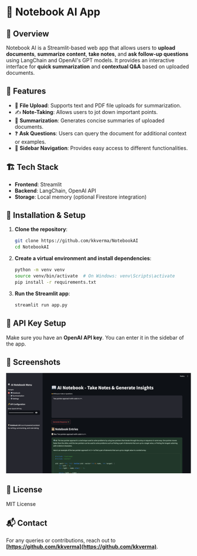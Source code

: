 # 📓 Notebook AI App

## 🚀 Overview
Notebook AI is a Streamlit-based web app that allows users to **upload documents**, **summarize content**, **take notes**, and **ask follow-up questions** using LangChain and OpenAI's GPT models. It provides an interactive interface for **quick summarization** and **contextual Q&A** based on uploaded documents.

## 🎯 Features
- 📂 **File Upload**: Supports text and PDF file uploads for summarization.
- ✍️ **Note-Taking**: Allows users to jot down important points.
- 📝 **Summarization**: Generates concise summaries of uploaded documents.
- ❓ **Ask Questions**: Users can query the document for additional context or examples.
- 📌 **Sidebar Navigation**: Provides easy access to different functionalities.

## 🏗️ Tech Stack
- **Frontend**: Streamlit
- **Backend**: LangChain, OpenAI API
- **Storage**: Local memory (optional Firestore integration)

## 🔧 Installation & Setup
1. **Clone the repository**:
   ```bash
   git clone https://github.com/kkverma/NotebookAI
   cd NotebookAI
   ```

2. **Create a virtual environment and install dependencies**:
   ```bash
   python -m venv venv
   source venv/bin/activate  # On Windows: venv\Scripts\activate
   pip install -r requirements.txt
   ```

3. **Run the Streamlit app**:
   ```bash
   streamlit run app.py
   ```

## 🔑 API Key Setup
Make sure you have an **OpenAI API key**. You can enter it in the sidebar of the app.

## 📸 Screenshots
![app_preview](./app_preview.png)

## 📜 License
MIT License

## 📬 Contact
For any queries or contributions, reach out to **[https://github.com/kkverma](https://github.com/kkverma)**.

